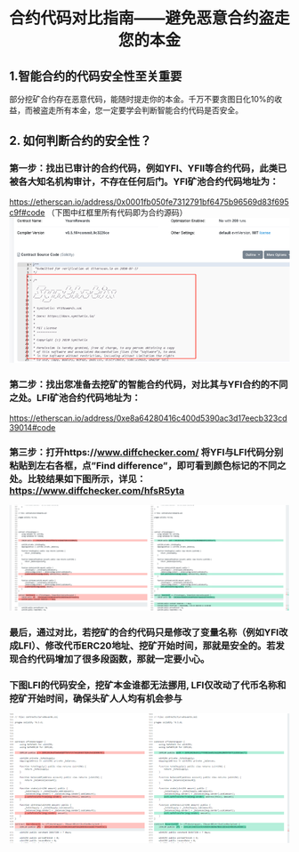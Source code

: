 

#                   <center>                  合约代码对比指南——避免恶意合约盗走您的本金



## 1.智能合约的代码安全性至关重要

部分挖矿合约存在恶意代码，能随时提走你的本金。千万不要贪图日化10%的收益，而被盗走所有本金，您一定要学会判断智能合约代码是否安全。



## 2. 如何判断合约的安全性？
### 第一步：找出已审计的合约代码，例如YFI、YFII等合约代码，此类已被各大知名机构审计，不存在任何后门。YFI矿池合约代码地址为：
https://etherscan.io/address/0x0001fb050fe7312791bf6475b96569d83f695c9f#code
 （下图中红框里所有代码即为合约源码）
![](_v_images/20200908184855362_2647.png)


### 第二步：找出您准备去挖矿的智能合约代码，对比其与YFI合约的不同之处。LFI矿池合约代码地址为： 
https://etherscan.io/address/0xe8a64280416c400d5390ac3d17eecb323cd39014#code 

     
### 第三步：打开https://www.diffchecker.com/ 将YFI与LFI代码分别粘贴到左右各框，点”Find difference”，即可看到颜色标记的不同之处。比较结果如下图所示，详见：https://www.diffchecker.com/hfsR5yta
 ![](_v_images/3.png)

### 最后，通过对比，若挖矿的合约代码只是修改了变量名称（例如YFI改成LFI）、修改代币ERC20地址、挖矿开始时间，那就是安全的。若发现合约代码增加了很多段函数，那就一定要小心。
### 下图LFI的代码安全，挖矿本金谁都无法挪用, LFI仅改动了代币名称和挖矿开始时间，确保头矿人人均有机会参与

![](_v_images/20200908184933890_26939.png)
